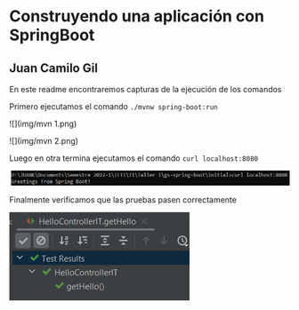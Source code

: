 # Construyendo una aplicación con SpringBoot
## Juan Camilo Gil

En este readme encontraremos capturas de la ejecución de los comandos

Primero ejecutamos el comando `./mvnw spring-boot:run`

![](img/mvn 1.png)

![](img/mvn 2.png)

Luego en otra termina ejecutamos el comando `curl localhost:8080`

![](img/curl.png)

Finalmente verificamos que las pruebas pasen correctamente

![](img/testIT.png)